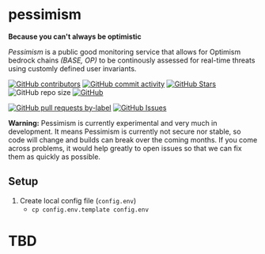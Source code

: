 # pessimism
__Because you can't always be optimistic__

_Pessimism_ is a public good monitoring service that allows for Optimism bedrock chains _(BASE, OP)_ to be continously assessed for real-time threats using customly defined user invariants.


<!-- Badge row 1 - status -->

[![GitHub contributors](https://img.shields.io/github/contributors/base-org/pessimism)](https://github.com/base-org/pessimism/graphs/contributors)
[![GitHub commit activity](https://img.shields.io/github/commit-activity/w/base-org/pessimism)](https://github.com/base-org/pessimism/graphs/contributors)
[![GitHub Stars](https://img.shields.io/github/stars/base-org/pessimism.svg)](https://github.com/base-org/pessimism/stargazers)
![GitHub repo size](https://img.shields.io/github/repo-size/base-org/pessimism)
[![GitHub](https://img.shields.io/github/license/base-org/pessimism?color=blue)](https://github.com/base-org/pessimism/blob/main/LICENSE)

<!-- Badge row 2 - detailed status -->

[![GitHub pull requests by-label](https://img.shields.io/github/issues-pr-raw/base-org/pessimism)](https://github.com/base-org/pessimism/pulls)
[![GitHub Issues](https://img.shields.io/github/issues-raw/base-org/pessimism.svg)](https://github.com/base-org/pessimism/issues)

**Warning:**
Pessimism is currently experimental and very much in development. It means Pessimism is currently not secure nor stable, so code will change and builds can break over the coming months. If you come across problems, it would help greatly to open issues so that we can fix them as quickly as possible.

## Setup
1. Create local config file (`config.env`)
    * `cp config.env.template config.env`

# TBD
